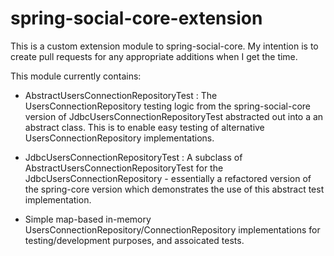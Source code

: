 spring-social-core-extension
============================

This is a custom extension module to spring-social-core.  My intention is to create pull requests for any appropriate 
additions when I get the time. 

This module currently contains:

* AbstractUsersConnectionRepositoryTest : The UsersConnectionRepository testing logic from the spring-social-core version of JdbcUsersConnectionRepositoryTest
  abstracted out into a an abstract class.  This is to enable easy testing of alternative UsersConnectionRepository implementations.

* JdbcUsersConnectionRepositoryTest  :  A subclass of AbstractUsersConnectionRepositoryTest for the JdbcUsersConnectionRepository - essentially a refactored version
  of the spring-core version which demonstrates the use of this abstract test implementation.      

* Simple map-based in-memory UsersConnectionRepository/ConnectionRepository implementations for testing/development 
  purposes, and assoicated tests.
                                                                                                                          